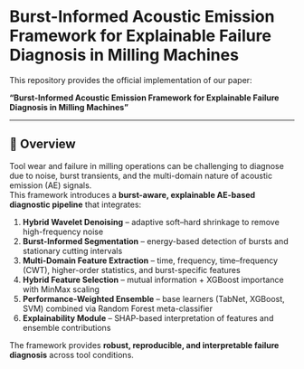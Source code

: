 # Burst-Informed Acoustic Emission Framework for Explainable Failure Diagnosis in Milling Machines

This repository provides the official implementation of our paper:

**“Burst-Informed Acoustic Emission Framework for Explainable Failure Diagnosis in Milling Machines”**  

---

## 🔹 Overview

Tool wear and failure in milling operations can be challenging to diagnose due to noise, burst transients, and the multi-domain nature of acoustic emission (AE) signals.  
This framework introduces a **burst-aware, explainable AE-based diagnostic pipeline** that integrates:

1. **Hybrid Wavelet Denoising** – adaptive soft–hard shrinkage to remove high-frequency noise  
2. **Burst-Informed Segmentation** – energy-based detection of bursts and stationary cutting intervals  
3. **Multi-Domain Feature Extraction** – time, frequency, time–frequency (CWT), higher-order statistics, and burst-specific features  
4. **Hybrid Feature Selection** – mutual information + XGBoost importance with MinMax scaling  
5. **Performance-Weighted Ensemble** – base learners (TabNet, XGBoost, SVM) combined via Random Forest meta-classifier  
6. **Explainability Module** – SHAP-based interpretation of features and ensemble contributions  

The framework provides **robust, reproducible, and interpretable failure diagnosis** across tool conditions.

